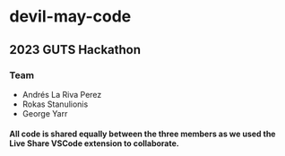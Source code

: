 # devil-may-code
## 2023 GUTS Hackathon
### Team
* Andrés La Riva Perez
* Rokas Stanulionis
* George Yarr

#### All code is shared equally between the three members as we used the Live Share VSCode extension to collaborate.
